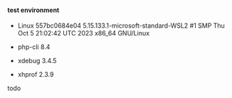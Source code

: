 #### test environment

- Linux 557bc0684e04 5.15.133.1-microsoft-standard-WSL2 #1 SMP Thu Oct 5 21:02:42 UTC 2023 x86_64 GNU/Linux

- php-cli 8.4
- xdebug 3.4.5
- xhprof 2.3.9

todo